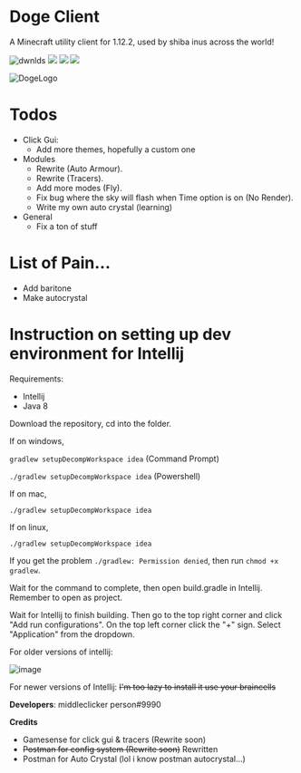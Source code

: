 # Doge Client
A Minecraft utility client for 1.12.2, used by shiba inus across the world!

<img src="https://img.shields.io/github/downloads/middleclicker/DogeClient/total" alt="dwnlds" /> <img src="https://img.shields.io/github/issues/middleclicker/DogeClient" /> <img src="https://img.shields.io/github/stars/middleclicker/DogeClient" /> <img src="https://img.shields.io/github/license/middleclicker/DogeClient" />

![DogeLogo](https://user-images.githubusercontent.com/60602265/136652986-0e5acb40-581a-49b5-8281-9e1a2d3084ec.jpg)

# Todos
  - Click Gui:
    * Add more themes, hopefully a custom one
  - Modules
    * Rewrite (Auto Armour).
    * Rewrite (Tracers).
    * Add more modes (Fly).
    * Fix bug where the sky will flash when Time option is on (No Render).
    * Write my own auto crystal (learning)
  - General
    * Fix a ton of stuff

# List of Pain...
  - Add baritone
  - Make autocrystal

# Instruction on setting up dev environment for Intellij

Requirements:
  - Intellij
  - Java 8

Download the repository, cd into the folder.

If on windows,

`gradlew setupDecompWorkspace idea` (Command Prompt)

`./gradlew setupDecompWorkspace idea` (Powershell)

If on mac,

`./gradlew setupDecompWorkspace idea`

If on linux,

`./gradlew setupDecompWorkspace idea`


If you get the problem `./gradlew: Permission denied`, then run `chmod +x gradlew`.

Wait for the command to complete, then open build.gradle in Intellij. Remember to open as project.

Wait for Intellij to finish building. Then go to the top right corner and click "Add run configurations". On the top left corner click the "+" sign.
Select "Application" from the dropdown.

For older versions of intellij:

![image](https://user-images.githubusercontent.com/60602265/137077941-f09492dc-6d11-4b88-8912-2d6a26531f43.png)

For newer versions of Intellij:
~~I'm too lazy to install it use your braincells~~

**Developers**: middleclicker person#9990

**Credits**
  - Gamesense for click gui & tracers (Rewrite soon)
  - ~~Postman for config system (Rewrite soon)~~ Rewritten
  - Postman for Auto Crystal (lol i know postman autocrystal...)
